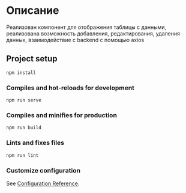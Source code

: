 # Описание
Реализован компонент для отображения таблицы с данными, реализована возможность добавления, редактирования, удаления данных, взаимодействие с backend с помощью axios

## Project setup
```
npm install
```

### Compiles and hot-reloads for development
```
npm run serve
```

### Compiles and minifies for production
```
npm run build
```

### Lints and fixes files
```
npm run lint
```

### Customize configuration
See [Configuration Reference](https://cli.vuejs.org/config/).
